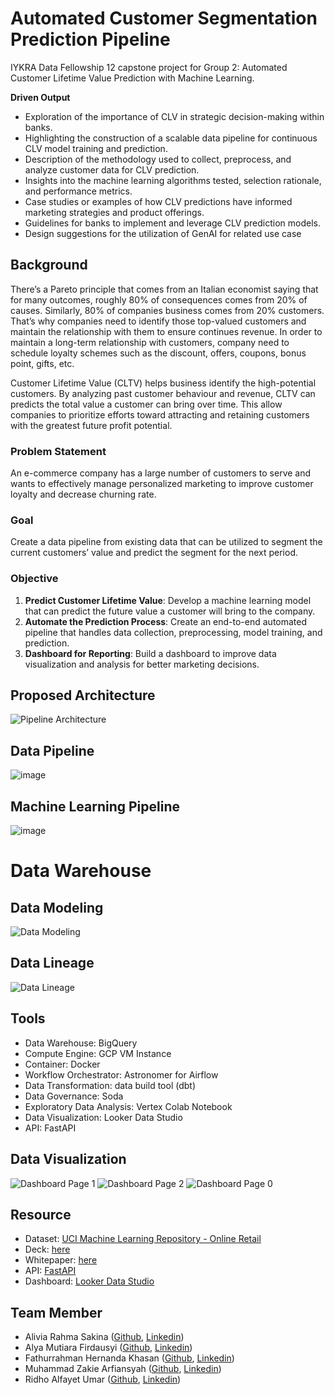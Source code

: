 # Automated Customer Segmentation Prediction Pipeline
IYKRA Data Fellowship 12 capstone project for Group 2: Automated Customer Lifetime Value Prediction with Machine Learning.

<b>Driven Output</b>
- Exploration of the importance of CLV in strategic decision-making within banks.
- Highlighting the construction of a scalable data pipeline for continuous CLV model training and prediction.
- Description of the methodology used to collect, preprocess, and analyze customer data for CLV prediction.
- Insights into the machine learning algorithms tested, selection rationale, and performance metrics.
- Case studies or examples of how CLV predictions have informed marketing strategies and product offerings.
- Guidelines for banks to implement and leverage CLV prediction models.
- Design suggestions for the utilization of GenAI for related use case

## Background
There’s a Pareto principle that comes from an Italian economist saying that for many outcomes, roughly 80% of consequences comes from 20% of causes. Similarly, 80% of companies business comes from 20% customers. That’s why companies need to identify those top-valued customers and maintain the relationship with them to ensure continues revenue. In order to maintain a long-term relationship with customers, company need to schedule loyalty schemes such as the discount, offers, coupons, bonus point, gifts, etc.

Customer Lifetime Value (CLTV) helps business identify the high-potential customers. By analyzing past customer behaviour and revenue, CLTV can predicts the total value a customer can bring over time. This allow companies to prioritize efforts toward attracting and retaining customers with the greatest future profit potential.

### Problem Statement
An e-commerce company has a large number of customers to serve and wants to effectively manage personalized marketing to improve customer loyalty and decrease churning rate.

### Goal
Create a data pipeline from existing data that can be utilized to segment the current customers’ value and predict the segment for the next period.

### Objective
1. <b>Predict Customer Lifetime Value</b>: Develop a machine learning model that can predict the future value a customer will bring to the company.
2. <b>Automate the Prediction Process</b>: Create an end-to-end automated pipeline that handles data collection, preprocessing, model training, and prediction.
3. <b>Dashboard for Reporting</b>: Build a dashboard to improve data visualization and analysis for better marketing decisions.

## Proposed Architecture
![Pipeline Architecture](/img/pipeline-architecture.png)
## Data Pipeline
![image](https://github.com/alyamutiara/customer-segmentation-prediction/assets/128980804/3801b6ef-10dd-4617-b17d-67e4015ed3a6)
## Machine Learning Pipeline
![image](https://github.com/alyamutiara/customer-segmentation-prediction/assets/128980804/c04fa810-38f2-4d47-8b70-baf57618adf7)

# Data Warehouse

## Data Modeling
![Data Modeling](/img/database-scema-medalion-architectur.png)
## Data Lineage
![Data Lineage](/img/Data-lineage.png)

## Tools
- Data Warehouse: BigQuery
- Compute Engine: GCP VM Instance
- Container: Docker
- Workflow Orchestrator: Astronomer for Airflow
- Data Transformation: data build tool (dbt)
- Data Governance: Soda
- Exploratory Data Analysis: Vertex Colab Notebook
- Data Visualization: Looker Data Studio
- API: FastAPI

## Data Visualization
![Dashboard Page 1](/img/dashboard-1.png)
![Dashboard Page 2](/img/dashboard-2.png)
![Dashboard Page 0](/img/dashboard-0.png)

## Resource
- Dataset: [UCI Machine Learning Repository - Online Retail](https://archive.ics.uci.edu/dataset/352/online+retail)
- Deck: [here](https://www.canva.com/design/DAGHz94GfKk/-6ouiyRnokpBEuaeVdSHoQ/view?utm_content=DAGHz94GfKk&utm_campaign=designshare&utm_medium=link&utm_source=editor)
- Whitepaper: [here](https://www.canva.com/design/DAGIB9v79U4/DLTx8i45HcL0BPOzoMRvbw/edit)
- API: [FastAPI](https://github.com/fahernkhan/Customer-Lifetime-Value-API)
- Dashboard: [Looker Data Studio](https://lookerstudio.google.com/u/0/reporting/736a49b1-f5cf-474a-b801-498781dbc41d/page/N5J2D)

## Team Member
- Alivia Rahma Sakina ([Github](https://github.com/Aliviarahma), [Linkedin](https://id.linkedin.com/in/aliviarahma))
- Alya Mutiara Firdausyi ([Github](https://github.com/alyamutiara), [Linkedin](https://www.linkedin.com/in/alyamf/))
- Fathurrahman Hernanda Khasan ([Github](https://github.com/fahernkhan), [Linkedin](https://id.linkedin.com/in/fathurrahmanhernanda/in))
- Muhammad Zakie Arfiansyah ([Github](https://github.com/zakiearfi), [Linkedin](https://github.com/zakiearfi))
- Ridho Alfayet Umar ([Github](https://github.com/fayetumar), [Linkedin](https://id.linkedin.com/in/ridhoal))
